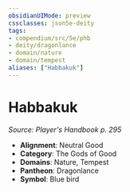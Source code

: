 ```yaml
---
obsidianUIMode: preview
cssclasses: json5e-deity
tags:
- compendium/src/5e/phb
- deity/dragonlance
- domain/nature
- domain/tempest
aliases: ["Habbakuk"]
---
```

# Habbakuk
*Source: Player's Handbook p. 295* 

- **Alignment**: Neutral Good
- **Category**: The Gods of Good
- **Domains**: Nature, Tempest
- **Pantheon**: Dragonlance
- **Symbol**: Blue bird
